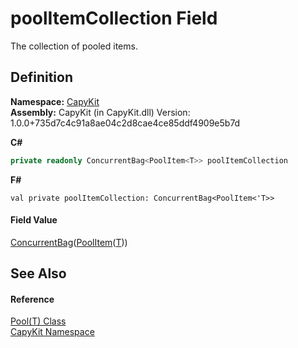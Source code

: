 # poolItemCollection Field


The collection of pooled items.



## Definition
**Namespace:** <a href="N_CapyKit.md">CapyKit</a>  
**Assembly:** CapyKit (in CapyKit.dll) Version: 1.0.0+735d7c4c91a8ae04c2d8cae4ce85ddf4909e5b7d

**C#**
``` C#
private readonly ConcurrentBag<PoolItem<T>> poolItemCollection
```
**F#**
``` F#
val private poolItemCollection: ConcurrentBag<PoolItem<'T>>
```



#### Field Value
<a href="https://learn.microsoft.com/dotnet/api/system.collections.concurrent.concurrentbag-1" target="_blank" rel="noopener noreferrer">ConcurrentBag</a>(<a href="T_CapyKit_PoolItem_1.md">PoolItem</a>(<a href="T_CapyKit_Pool_1.md">T</a>))

## See Also


#### Reference
<a href="T_CapyKit_Pool_1.md">Pool(T) Class</a>  
<a href="N_CapyKit.md">CapyKit Namespace</a>  
